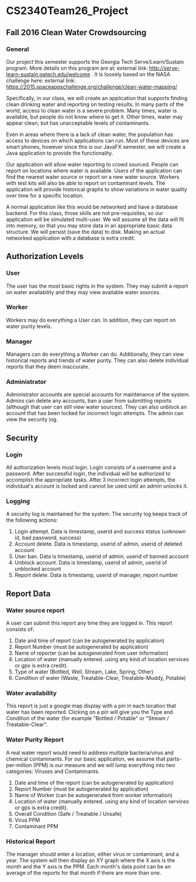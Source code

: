 # CS2340Team26_Project

## Fall 2016 Clean Water Crowdsourcing
### General
Our project this semester supports the Georgia Tech Serve/Learn/Sustain program. More details on this program are at: external link: http://serve-learn-sustain.gatech.edu/welcome . It is loosely based on the NASA challenge here: external link: https://2015.spaceappschallenge.org/challenge/clean-water-mapping/

Specifically, in our class, we will create an application that supports finding clean drinking water and reporting on testing results. In many parts of the world, access to clean water is a severe problem. Many times, water is available, but people do not know where to get it. Other times, water may appear clean, but has unacceptable levels of contaminants.

Even in areas where there is a lack of clean water, the population has access to devices on which applications can run. Most of these devices are smart phones, however since this is our JavaFX semester, we will create a Java application to provide the functionality.

Our application will allow water reporting to crowd sourced. People can report on locations where water is available. Users of the application can find the nearest water source or report on a new water source. Workers with test kits will also be able to report on contaminant levels. The application will provide historical graphs to show variations in water quality over time for a specific location.

A normal application like this would be networked and have a database backend. For this class, those skills are not pre-requisites, so our application will be simulated multi-user. We will assume all the data will fit into memory, so that you may store data in an appropriate basic data structure. We will persist (save the data) to disk. Making an actual networked application with a database is extra credit.

## Authorization Levels
### User
The user has the most basic rights in the system. They may submit a report on water availability and they may view available water sources.

### Worker
Workers may do everything a User can. In addition, they can report on water purity levels.

### Manager
Managers can do everything a Worker can do. Additionally, they can view historical reports and trends of water purity. They can also delete individual reports that they deem inaccurate.

### Administrator
Administrator accounts are special accounts for maintenance of the system. Admins can delete any accounts, ban a user from submitting reports (although that user can still view water sources). They can also unblock an account that has been locked for incorrect login attempts. The admin can view the security log.

## Security

### Login
All authorization levels must login. Login consists of a username and a password. After successful login, the individual will be authorized to accomplish the appropriate tasks. After 3 incorrect login attempts, the individual's account is locked and cannot be used until an admin unlocks it.

### Logging
A security log is maintained for the system. The security log keeps track of the following actions:

1. Login attempt. Data is timestamp, userid and success status (unknown id, bad password, success)
2. Account delete. Data is timestamp, userid of admin, userid of deleted account
3. User ban. Data is timestamp, userid of admin, userid of banned account
4. Unblock account. Data is timestamp, userid of admin, userid of unblocked account
5. Report delete. Data is timestamp, userid of manager, report number

## Report Data

### Water source report
A user can submit this report any time they are logged in. This report consists of:

1. Date and time of report (can be autogenerated by application)
2. Report Number (must be autogenerated by application)
3. Name of reporter (can be autogenerated from user information)
4. Location of water (manually entered. using any kind of location services or gps is extra credit).
5. Type of water (Bottled, Well, Stream, Lake, Spring, Other)
6. Condition of water (Waste, Treatable-Clear, Treatable-Muddy, Potable)

### Water availability
This report is just a google map display with a pin in each location that water has been reported. Clicking on a pin will give you the Type and Condition of the water (for example "Bottled / Potable" or "Stream / Treatable-Clear".

### Water Purity Report
A real water report would need to address multiple bacteria/virus and chemical contaminants. For our basic application, we assume that parts-per-million (PPM) is our measure and we will lump everything into two categories: Viruses and Contaminants.

1. Date and time of the report (can be autogenerated by application)
2. Report Number (must be autogenerated by application)
3. Name of Worker (can be autogenerated from worker information)
4. Location of water (manually entered. using any kind of location services or gps is extra credit).
5. Overall Condition (Safe / Treatable / Unsafe)
6. Virus PPM
7. Contaminant PPM

### Historical Report
The manager should enter a location, either virus or contaminant, and a year. The system will then display an XY graph where the X axis is the month and the Y axis is the PPM. Each month's data point can be an average of the reports for that month if there are more than one.
